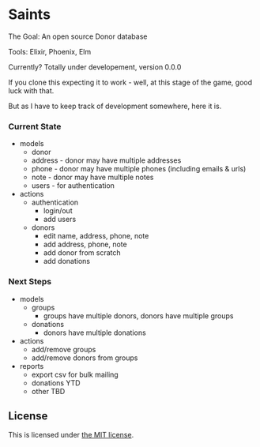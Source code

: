 # Saints

The Goal: An open source Donor database

Tools: Elixir, Phoenix, Elm

Currently? Totally under developement, version 0.0.0

If you clone this expecting it to work - well, at this stage of the game, good luck with that.

But as I have to keep track of development somewhere, here it is.

### Current State
+ models
	+ donor
	+ address - donor may have multiple addresses
	+ phone - donor may have multiple phones (including emails & urls)
	+ note - donor may have multiple notes
	+ users - for authentication
+ actions
	+ authentication
		+ login/out
		+ add users
	+ donors
		+ edit name, address, phone, note
		+ add address, phone, note
		+ add donor from scratch
		+  add donations
### Next Steps
+ models
	+ groups 
		+ groups have multiple donors, donors have multiple groups
	+ donations
		+ donors have multiple donations
+ actions
	+ add/remove groups
	+ add/remove donors from groups
+ reports
	+ export csv for bulk mailing
	+ donations YTD
	+ other TBD
	

## License

This is licensed under [the MIT license](LICENSE.md).
